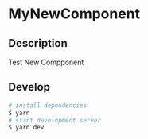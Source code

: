 # MyNewComponent

## Description

Test New Compponent

## Develop

```bash
# install dependencies
$ yarn
# start development server
$ yarn dev
```